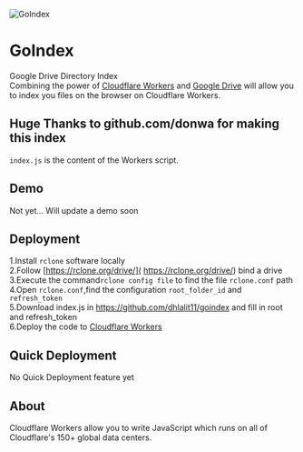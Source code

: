 ![GoIndex](https://raw.githubusercontent.com/dhlalit11/goindex/master/themes/logo.png)  
  
GoIndex  
====  
Google Drive Directory Index  
Combining the power of [Cloudflare Workers](https://workers.cloudflare.com/) and [Google Drive](https://www.google.com/drive/) will allow you to index you files on the browser on Cloudflare Workers.    

## Huge Thanks to github.com/donwa for making this index
`index.js` is the content of the Workers script.  

## Demo  
Not yet... Will update a demo soon

## Deployment  
1.Install `rclone` software locally  
2.Follow [https://rclone.org/drive/]( https://rclone.org/drive/) bind a drive  
3.Execute the command`rclone config file` to find the file `rclone.conf` path  
4.Open `rclone.conf`,find the configuration `root_folder_id` and `refresh_token`  
5.Download index.js in https://github.com/dhlalit11/goindex and fill in root and refresh_token  
6.Deploy the code to [Cloudflare Workers](https://www.cloudflare.com/)

## Quick Deployment  
No Quick Deployment feature yet

## About  
Cloudflare Workers allow you to write JavaScript which runs on all of Cloudflare's 150+ global data centers.  
